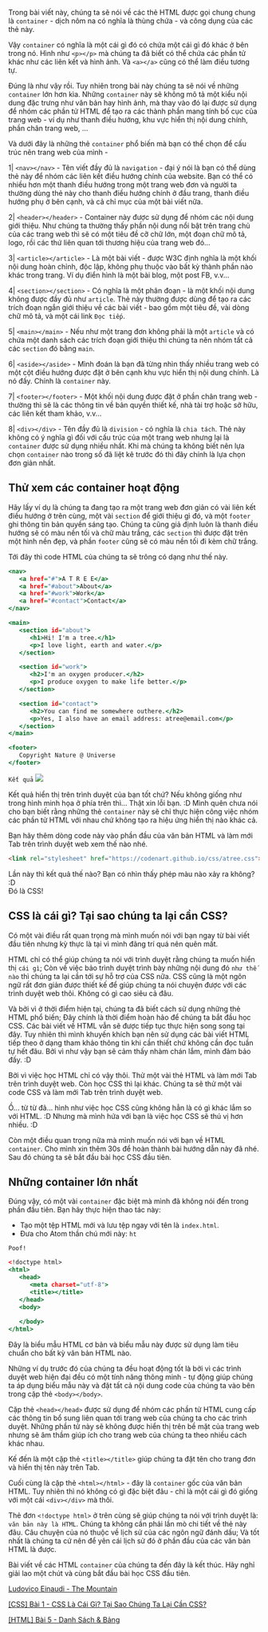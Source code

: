 Trong bài viết này, chúng ta sẽ nói về các thẻ HTML được gọi chung chung là `container` - dịch nôm na có nghĩa là thùng chứa - và công dụng của các thẻ này.

Vậy `container` có nghĩa là một cái gì đó có chứa một cái gì đó khác ở bên trong nó. Hình như `<p></p>` mà chúng ta đã biết có thể chứa các phần tử khác như các liên kết và hình ảnh. Và `<a></a>` cũng có thể làm điều tương tự.

Đúng là như vậy rồi. Tuy nhiên trong bài này chúng ta sẽ nói về những `container` lớn hơn kìa. Những `container` này sẽ không mô tả một kiểu nội dung đặc trưng như văn bản hay hình ảnh, mà thay vào đó lại được sử dụng để nhóm các phần tử HTML để tạo ra các thành phần mang tính bố cục của trang web - ví dụ như thanh điều hướng, khu vực hiển thị nội dung chính, phần chân trang web, ...

Và dưới đây là những thẻ `container` phổ biến mà bạn có thể chọn để cấu trúc nên trang web của mình -

1| `<nav></nav>` - Tên viết đầy đủ là `navigation` - đại ý nói là bạn có thể dùng thẻ này để nhóm các liên kết điều hướng chính của website. Bạn có thể có nhiều hơn một thanh điều hướng trong một trang web đơn và người ta thường dùng thẻ này cho thanh điều hướng chính ở đầu trang, thanh điều hướng phụ ở bên cạnh, và cả chỉ mục của một bài viết nữa.

2| `<header></header>` - Container này được sử dụng để nhóm các nội dung giới thiệu. Như chúng ta thường thấy phần nội dung nổi bật trên trang chủ của các trang web thì sẽ có một tiêu đề cỡ chữ lớn, một đoạn chữ mô tả, logo, rồi các thứ liên quan tới thương hiệu của trang web đó...

3| `<article></article>` - Là một bài viết - được W3C định nghĩa là một khối nội dung hoàn chỉnh, độc lập, không phụ thuộc vào bất kỳ thành phần nào khác trong trang. Ví dụ điển hình là một bài blog, một post FB, v.v...

4| `<section></section>` - Có nghĩa là một phân đoạn - là một khối nội dung không được đầy đủ như `article`. Thẻ này thường được dùng để tạo ra các trích đoạn ngắn giới thiệu về các bài viết - bao gồm một tiêu đề, vài dòng chữ mô tả, và một cái link `Đọc tiếp`.

5| `<main></main>` - Nếu như một trang đơn không phải là một `article` và có chứa một danh sách các trích đoạn giới thiệu thì chúng ta nên nhóm tất cả các `section` đó bằng `main`.

6| `<aside></aside>` - Mình đoán là bạn đã từng nhìn thấy nhiều trang web có một cột điều hướng
được đặt ở bên cạnh khu vực hiển thị nội dung chính. Là nó đấy. Chính là `container` này.

7| `<footer></footer>` - Một khối nội dung được đặt ở phần chân trang web - thường thì sẽ là các thông tin về bản quyền thiết kế, nhà tài trợ hoặc sở hữu, các liên kết tham khảo, v.v...

8| `<div></div>` - Tên đầy đủ là `division` - có nghĩa là `chia tách`. Thẻ này không có ý nghĩa gì đối với cấu trúc của một trang web nhưng lại là `container` được sử dụng nhiều nhất. Khi mà chúng ta không biết nên lựa chọn `container` nào trong số đã liệt kê trước đó thì đây chính là lựa chọn đơn giản nhất.

## Thử xem các container hoạt động

Hãy lấy ví dụ là chúng ta đang tạo ra một trang web đơn giản có vài liên kết điều hướng ở trên cùng, một vài `section` để giới thiệu gì đó, và một `footer` ghi thông tin bản quyền sáng tạo. Chúng ta cũng giả định luôn là thanh điều hướng sẽ có màu nền tối và chữ màu trắng, các `section` thì được đặt trên một hình nền đẹp, và phần `footer` cũng sẽ có màu nền tối đi kèm chữ trắng.

Tới đây thì code HTML của chúng ta sẽ trông có dạng như thế này.

```atree.html
<nav>
   <a href="#">A T R E E</a>
   <a href="#about">About</a>
   <a href="#work">Work</a>
   <a href="#contact">Contact</a>
</nav>

<main>
   <section id="about">
      <h1>Hi! I'm a tree.</h1>
      <p>I love light, earth and water.</p>
   </section>

   <section id="work">
      <h2>I'm an oxygen producer.</h2>
      <p>I produce oxygen to make life better.</p>
   </section>

   <section id="contact">
      <h2>You can find me somewhere outhere.</h2>
      <p>Yes, I also have an email address: atree@email.com</p>
   </section>
</main>

<footer>
   Copyright Nature @ Universe
</footer>
```

`Kết quả`
![](https://images.viblo.asia/0212730e-4e63-430f-8eda-e9c1d0cf9023.png)

Kết quả hiển thị trên trình duyệt của bạn tốt chứ? Nếu không giống như trong hình minh họa ở phía trên thì... Thật xin lỗi bạn. :D Mình quên chưa nói cho bạn biết rằng những thẻ `container` này sẽ chỉ thực hiện công việc nhóm các phần tử HTML với nhau chứ không tạo ra hiệu ứng hiển thị nào khác cả.

Bạn hãy thêm dòng code này vào phần đầu của văn bản HTML và làm mới Tab trên trình duyệt web xem thế nào nhé.

```html
<link rel="stylesheet" href="https://codenart.github.io/css/atree.css">
```

Lần này thì kết quả thế nào? Bạn có nhìn thấy phép màu nào xảy ra không? :D  
Đó là CSS!

## CSS là cái gì? Tại sao chúng ta lại cần CSS?

Có một vài điều rất quan trọng mà mình muốn nói với bạn ngay từ bài viết đầu tiên nhưng kỳ thực là tại vì mình đãng trí quá nên quên mất.

HTML chỉ có thể giúp chúng ta nói với trình duyệt rằng chúng ta muốn hiển thị `cái gì`; Còn về việc bảo trình duyệt trình bày những nội dung đó `như thế nào` thì chúng ta lại cần tới sự hỗ trợ của CSS nữa. CSS cũng là một ngôn ngữ rất đơn giản được thiết kế để giúp chúng ta nói chuyện được với các trình duyệt web thôi. Không có gì cao siêu cả đâu.

Và bởi vì ở thời điểm hiện tại, chúng ta đã biết cách sử dụng những thẻ HTML phổ biến; Đây chính là thời điểm hoàn hảo để chúng ta bắt đầu học CSS. Các bài viết về HTML vẫn sẽ được tiếp tục thực hiện song song tại đây. Tuy nhiên thì mình khuyến khích bạn nên sử dụng các bài viết HTML tiếp theo ở dạng tham khảo thông tin khi cần thiết chứ không cần đọc tuần tự hết đâu. Bởi vì như vậy bạn sẽ cảm thấy nhàm chán lắm, mình đảm bảo đấy. :D

Bởi vì việc học HTML chỉ có vậy thôi. Thử một vài thẻ HTML và làm mới Tab trên trình duyệt web. Còn học CSS thì lại khác. Chúng ta sẽ thử một vài code CSS và làm mới Tab trên trình duyệt web.

Ồ... từ từ đã... hình như việc học CSS cũng không hẳn là có gì khác lắm so với HTML. :D Nhưng mà mình hứa với bạn là việc học CSS sẽ thú vị hơn nhiều. :D

Còn một điều quan trọng nữa mà mình muốn nói với bạn về HTML `container`. Cho mình xin thêm 30s để hoàn thành bài hướng dẫn này đã nhé. Sau đó chúng ta sẽ bắt đầu bài học CSS đầu tiên.

## Những container lớn nhất

Đúng vậy, có một vài `container` đặc biệt mà mình đã không nói đến trong phần đầu tiên. Bạn hãy thực hiện thao tác này:

- Tạo một tệp HTML mới và lưu tệp ngay với tên là `index.html`.
- Đưa cho Atom thần chú mới này: `ht`

`Poof!`
```index.html
<!doctype html>
<html>
   <head>
      <meta charset="utf-8">
      <title></title>
   </head>
   <body>
      
   </body>
</html>
```

Đây là biểu mẫu HTML cơ bản và biểu mẫu này được sử dụng làm tiêu chuẩn cho bất kỳ văn bản HTML nào.

Những ví dụ trước đó của chúng ta đều hoạt động tốt là bởi vì các trình duyệt web hiện đại đều có một tính năng thông minh - tự động giúp chúng ta áp dụng biểu mẫu này và đặt tất cả nội dung code của chúng ta vào bên trong cặp thẻ `<body></body>`.

Cặp thẻ `<head></head>` được sử dụng để nhóm các phần tử HTML cung cấp các thông tin bổ sung liên quan tới trang web của chúng ta cho các trình duyệt. Những phần tử này sẽ không được hiển thị trên bề mặt của trang web nhưng sẽ âm thầm giúp ích cho trang web của chúng ta theo nhiều cách khác nhau.

Kế đến là một cặp thẻ `<title></title>` giúp chúng ta đặt tên cho trang đơn và hiển thị tên này trên Tab.

Cuối cùng là cặp thẻ `<html></html>` - đây là `container` gốc của văn bản HTML. Tuy nhiên thì nó không có gì đặc biệt đâu - chỉ là một cái gì đó giống với một cái `<div></div>` mà thôi.

Thẻ đơn `<!doctype html>` ở trên cùng sẽ giúp chúng ta nói với trình duyệt là: `văn bản này là HTML`. Chúng ta không cần phải lần mò chi tiết về thẻ này đâu. Câu chuyện của nó thuộc về lịch sử của các ngôn ngữ đánh dấu; Và tốt nhất là chúng ta cứ nên để yên cái lịch sử đó ở phần đầu của các văn bản HTML là được.

Bài viết về các HTML `container` của chúng ta đến đây là kết thúc. Hãy nghỉ giải lao một chút và cùng bắt đầu bài học CSS đầu tiên.

[Ludovico Einaudi - The Mountain](https://www.youtube.com/watch?v=wTeRQ16O798)

[[CSS] Bài 1 - CSS Là Cái Gì? Tại Sao Chúng Ta Lại Cần CSS?](https://viblo.asia/p/gAm5yEnV5db)

[[HTML] Bài 5 - Danh Sách & Bảng](https://viblo.asia/p/LzD5dR4oZjY)